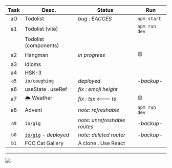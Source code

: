 | Task  | Desc.                   | Status                                 | Run            |
|:-----:|-------------------------|----------------------------------------|----------------|
| aO    | Todolist                | _bug : EACCES_                         | `npm start`
| a1    | Todolist (vite)         |                                        | `npm run dev`
|&#8203;| Todolist (components)   |                                        | 
| a2    | Hangman                 | _in progress_                          | :yellow_circle:
| a3    | Idioms                  |                                        | 
| a4    | HSK-3                   |                                        | 
| `a5`  | [`io/coughing`](https://nuoxoxo.github.io/coughing) | _deployed_ | _-backup-_
| a6    | useState . useRef       | _fix : emoji height_                   | 
| a7    | :sun_behind_rain_cloud: Weather |  _fix : tsx <--- ts_           | :yellow_circle:
| a8    | Advent                  | _note: refreshable_                    | `npm run dev` 
| `a9`  | `io/gig`                | _note: unrefreshable routes_           | _-backup-_
| `bO`  | [`io/gig`](https://nuoxoxo.github.io/gig) _- deployed_ | _note: deleted router_ | _-backup-_
| `b1`  | FCC Cat Gallery         | A clone . Use React                    |

---

![](https://i.imgur.com/Vi97P6T.jpg)
